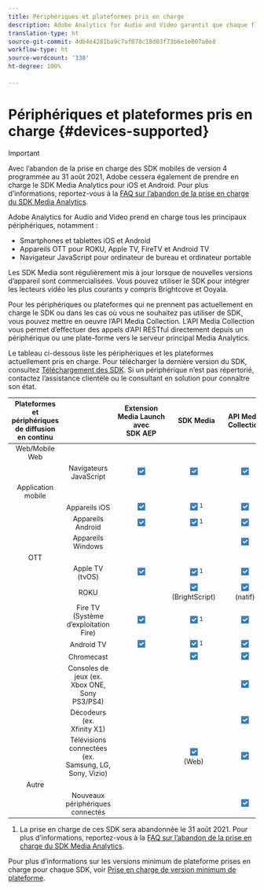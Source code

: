 ```yaml
---
title: Périphériques et plateformes pris en charge
description: Adobe Analytics for Audio and Video garantit que chaque flux média est collecté et rapporté sur tous les périphériques.
translation-type: ht
source-git-commit: 4db4e4281ba9c7af078c18d03f73b6e1e007a0e8
workflow-type: ht
source-wordcount: '338'
ht-degree: 100%

---
```



# Périphériques et plateformes pris en charge {#devices-supported}

>[!IMPORTANT]
>
>Avec l’abandon de la prise en charge des SDK mobiles de version 4 programmée au 31 août 2021, Adobe cessera également de prendre en charge le SDK Media Analytics pour iOS et Android.  Pour plus d’informations, reportez-vous à la [FAQ sur l’abandon de la prise en charge du SDK Media Analytics](/help/sdk-implement/end-of-support-faqs.md).

Adobe Analytics for Audio and Video prend en charge tous les principaux périphériques, notamment :

* Smartphones et tablettes iOS et Android
* Appareils OTT pour ROKU, Apple TV, FireTV et Android TV
* Navigateur JavaScript pour ordinateur de bureau et ordinateur portable

Les SDK Media sont régulièrement mis à jour lorsque de nouvelles versions d’appareil sont commercialisées. Vous pouvez utiliser le SDK pour intégrer les lecteurs vidéo les plus courants y compris Brightcove et Ooyala.

Pour les périphériques ou plateformes qui ne prennent pas actuellement en charge le SDK ou dans les cas où vous ne souhaitez pas utiliser de SDK, vous pouvez mettre en oeuvre l’API Media Collection. L’API Media Collection vous permet d’effectuer des appels d’API RESTful directement depuis un périphérique ou une plate-forme vers le serveur principal Media Analytics.

Le tableau ci-dessous liste les périphériques et les plateformes actuellement pris en charge. Pour télécharger la dernière version du SDK, consultez [Téléchargement des SDK](https://docs.adobe.com/content/help/fr-FR/media-analytics/using/sdk-implement/download-sdks.html). Si un périphérique n’est pas répertorié, contactez l’assistance clientèle ou le consultant en solution pour connaître son état.

| Plateformes et périphériques de diffusion en continu |  | Extension Media Launch avec SDK AEP | SDK Media | API Media Collection |
|:---------------------------:|:-----------------------------------------------:|:----------------------------:|:-------------------:|:--------------------:|
| Web/Mobile Web |  |  |  |  |
|  | Navigateurs JavaScript | ![](/help/assets/icon-blue-check.png) | ![](/help/assets/icon-blue-check.png)    | ![](/help/assets/icon-blue-check.png) |
| Application mobile |  |  |  |  |
|  | Appareils iOS | ![](/help/assets/icon-blue-check.png) | ![](/help/assets/icon-blue-check.png) <sup>1</sup> | ![](/help/assets/icon-blue-check.png) |
|  | Appareils Android | ![](/help/assets/icon-blue-check.png) | ![](/help/assets/icon-blue-check.png) <sup>1</sup> | ![](/help/assets/icon-blue-check.png) |
|  | Appareils Windows |  |  | ![](/help/assets/icon-blue-check.png) |
| OTT |  |  |  |  |
|  | Apple TV (tvOS) | ![](/help/assets/icon-blue-check.png) | ![](/help/assets/icon-blue-check.png) <sup>1</sup> | ![](/help/assets/icon-blue-check.png) |
|  | ROKU |  | ![](/help/assets/icon-blue-check.png)   <br>(BrightScript)    | ![](/help/assets/icon-blue-check.png)<br>(natif) |
|  | Fire TV (Système d’exploitation Fire) | ![](/help/assets/icon-blue-check.png) | ![](/help/assets/icon-blue-check.png) <sup>1</sup> | ![](/help/assets/icon-blue-check.png) |
|  | Android TV | ![](/help/assets/icon-blue-check.png) | ![](/help/assets/icon-blue-check.png) <sup>1</sup> | ![](/help/assets/icon-blue-check.png) |
|  | Chromecast |  | ![](/help/assets/icon-blue-check.png)    | ![](/help/assets/icon-blue-check.png) |
|  | Consoles de jeux (ex. Xbox ONE, Sony PS3/PS4) |  |  | ![](/help/assets/icon-blue-check.png) |
|  | Décodeurs (ex. Xfinity X1) |  |  | ![](/help/assets/icon-blue-check.png) |
|  | Télévisions connectées (ex. Samsung, LG, Sony, Vizio) |  | ![](/help/assets/icon-blue-check.png)   <br>(Web)    | ![](/help/assets/icon-blue-check.png) |
| Autre |  |  |  |  |
|  | Nouveaux périphériques connectés |  |  | ![](/help/assets/icon-blue-check.png) |

1. La prise en charge de ces SDK sera abandonnée le 31 août 2021. Pour plus d’informations, reportez-vous à la [FAQ sur l’abandon de la prise en charge du SDK Media Analytics](/help/sdk-implement/end-of-support-faqs.md).

Pour plus d’informations sur les versions minimum de plateforme prises en charge pour chaque SDK, voir [Prise en charge de version minimum de plateforme](https://docs.adobe.com/content/help/fr-FR/media-analytics/using/sdk-implement/setup/setup-overview.html).
